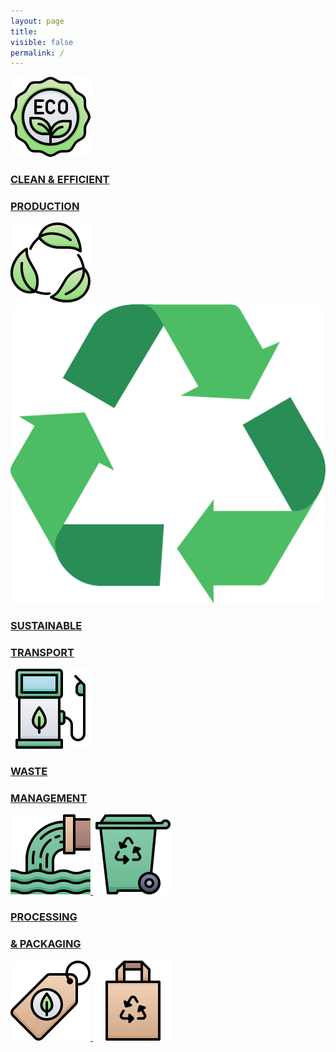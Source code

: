 ```yaml
---
layout: page
title:
visible: false
permalink: /
---
```



<div class="home">
    <a class="home-top" href="/production">
        <img class="home-svg" src="/assets/icons/DrawKit-Ecology/Color/Label.svg">
        <div>
            <h3>CLEAN & EFFICIENT</h3>
            <h3>PRODUCTION</h3>
        </div>
        <img class="home-svg" src="/assets/icons/DrawKit-Ecology/Color/Leaves.svg">
    </a>
    <img src="/assets/RecycleTemp.png"/>
    <a class="home-center" href="/transport">
        <div>
            <h3>SUSTAINABLE</h3>
            <h3>TRANSPORT</h3>
        </div>
        <img class="home-svg" src="/assets/icons/DrawKit-Ecology/Color/Gas Station.svg">
    </a>
    <a class="home-left" href="/waste">
        <div>
            <h3>WASTE</h3>
            <h3>MANAGEMENT</h3>
        </div>
        <img class="home-svg" src="/assets/icons/DrawKit-Ecology/Color/Waste.svg">
        <img class="home-svg" src="/assets/icons/DrawKit-Ecology/Color/Trash.svg">
    </a>
    <a class="home-right" href="/packaging">
        <div>
            <h3>PROCESSING</h3>
            <h3>& PACKAGING</h3>
        </div>
        <img class="home-svg" src="/assets/icons/DrawKit-Ecology/Color/Eco Tag.svg">
        <img class="home-svg" src="/assets/icons/DrawKit-Ecology/Color/Paper bag.svg">
    </a>
</div>


<script>
    function lightTheme() {
        // TODO: modify if neccesary images
        // document.getElementById("hero-logo").src = "/assets/cryptotracker/logo-wide-light.png";
        console.log("Light theme");
    }

    function darkTheme() {
        console.log("Dark theme");
    }
</script>
